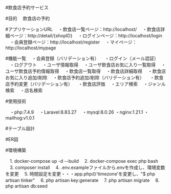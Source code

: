 #飲食店予約サービス

#目的
　飲食店の予約

#アプリケーションURL
　・飲食店一覧ページ：http://localhost/
　・飲食店詳細ページ：http://detail/{shopID}
　・ログインページ：http://localhost/login
　・会員登録ページ：http://localhost/register
　・マイページ：http://localhost/mypage

#機能一覧
　・会員登録（バリデーション有）
　・ログイン（メール認証）
　・ログアウト
　・ユーザ情報取得
　・ユーザ飲食店お気に入り一覧取得
　・ユーザ飲食店予約情報取得
　・飲食店一覧取得
　・飲食店詳細取得
　・飲食店お気に入り追加/削除
　・飲食店予約追加/削除（バリデーション有）
　・飲食店予約変更（バリデーション有）
　・飲食店評価
　・エリア検索
　・ジャンル検索
　・店名検索

#使用技術

　・php:7.4.9
　・Laravel:8.83.27
　・mysql:8.0.26
  ・nginx:1.21.1
  ・mailhog:v1.0.1

#テーブル設計

#ER図

#環境構築

　1. docker-compose up -d --build
　2. docker-compose exec php bash
　3. composer install
　4. .env.exampleファイルから.envを作成し、環境変数を変更
　5. 時間設定を変更・・・app.phpの'timezone'を変更し、"$ php artisan tinker"
　6. php artisan key:generate
　7. php artisan migrate
　8. php artisan db:seed
